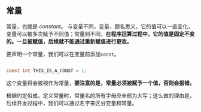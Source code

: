 ## 常量
常量，也就是 *constant*。
与变量不同，变量，顾名思义，它的值可以一直变化，变量可以被多次赋予不同值；常量则不同，**在程序运算过程中，它的值是固定不变的。一旦被赋值，后续就不能通过重新赋值进行更改。**

要声明一个常量，我们可以在变量前添加`const`。
```c

const int THIS_IS_A_CONST = 1;
```

这个变量将会被视作为常量，**要注意的是，常量必须被赋予一个值，否则会报错。**

根据约定俗成，定义常量时，常量名的所有字母应全部为大写；这么做的理由是，后续开发过程中，我们可以通过名字来区分变量和常量。 
